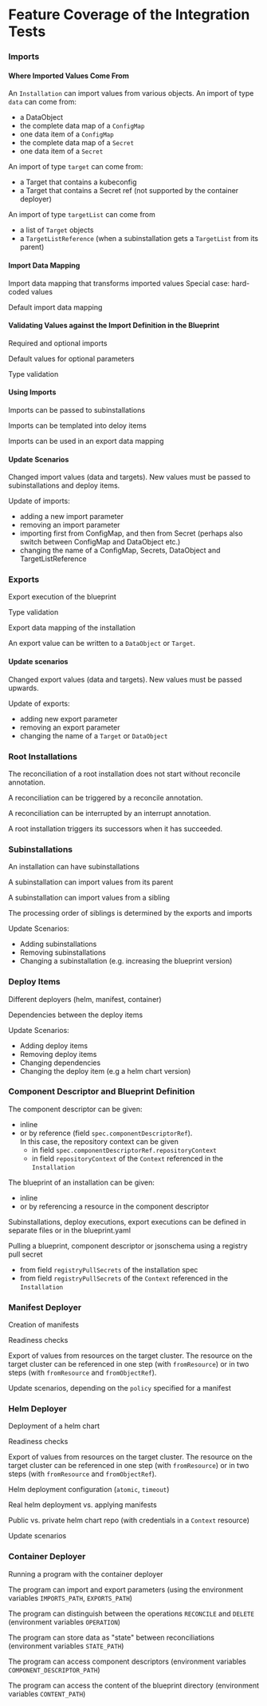 # Feature Coverage of the Integration Tests


### Imports

#### Where Imported Values Come From

An `Installation` can import values from various objects. An import of type `data` can come from:

- a DataObject
- the complete data map of a `ConfigMap`
- one data item of a `ConfigMap`
- the complete data map of a `Secret`
- one data item of a `Secret`

An import of type `target` can come from:

- a Target that contains a kubeconfig
- a Target that contains a Secret ref (not supported by the container deployer)

An import of type `targetList` can come from

- a list of `Target` objects
- a `TargetListReference` (when a subinstallation gets a `TargetList` from its parent)


#### Import Data Mapping

Import data mapping that transforms imported values
Special case: hard-coded values

Default import data mapping

#### Validating Values against the Import Definition in the Blueprint

Required and optional imports

Default values for optional parameters

Type validation

#### Using Imports

Imports can be passed to subinstallations

Imports can be templated into deloy items

Imports can be used in an export data mapping

#### Update Scenarios

Changed import values (data and targets). New values must be passed to subinstallations and deploy items.

Update of imports:
- adding a new import parameter
- removing an import parameter
- importing first from ConfigMap, and then from Secret (perhaps also switch between ConfigMap and DataObject etc.)
- changing the name of a ConfigMap, Secrets, DataObject and TargetListReference



### Exports

Export execution of the blueprint

Type validation

Export data mapping of the installation

An export value can be written to a `DataObject` or `Target`.

#### Update scenarios

Changed export values (data and targets). New values must be passed upwards.

Update of exports:
- adding new export parameter
- removing an export parameter
- changing the name of a `Target` or `DataObject`

### Root Installations

The reconciliation of a root installation does not start without reconcile annotation.

A reconciliation can be triggered by a reconcile annotation.

A reconciliation can be interrupted by an interrupt annotation.

A root installation triggers its successors when it has succeeded.



### Subinstallations

An installation can have subinstallations

A subinstallation can import values from its parent

A subinstallation can import values from a sibling

The processing order of siblings is determined by the exports and imports

Update Scenarios:
- Adding subinstallations
- Removing subinstallations
- Changing a subinstallation (e.g. increasing the blueprint version)



### Deploy Items

Different deployers (helm, manifest, container)

Dependencies between the deploy items

Update Scenarios:
- Adding deploy items
- Removing deploy items
- Changing dependencies
- Changing the deploy item (e.g a helm chart version)



### Component Descriptor and Blueprint Definition

The component descriptor can be given:
- inline 
- or by reference (field `spec.componentDescriptorRef`).  
  In this case, the repository context can be given 
  - in field `spec.componentDescriptorRef.repositoryContext`
  - in field `repositoryContext` of the `Context` referenced in the `Installation`

The blueprint of an installation can be given:
- inline
- or by referencing a resource in the component descriptor

Subinstallations, deploy executions, export executions can be defined in separate files or in the blueprint.yaml

Pulling a blueprint, component descriptor or jsonschema using a registry pull secret
- from field `registryPullSecrets` of the installation spec
- from field `registryPullSecrets` of the `Context` referenced in the `Installation`



### Manifest Deployer

Creation of manifests

Readiness checks

Export of values from resources on the target cluster. The resource on the target cluster can be referenced
in one step (with `fromResource`) or in two steps (with `fromResource` and `fromObjectRef`).

Update scenarios, depending on the `policy` specified for a manifest



### Helm Deployer

Deployment of a helm chart

Readiness checks

Export of values from resources on the target cluster. The resource on the target cluster can be referenced
in one step (with `fromResource`) or in two steps (with `fromResource` and `fromObjectRef`).

Helm deployment configuration (`atomic`, `timeout`)

Real helm deployment vs. applying manifests

Public vs. private helm chart repo (with credentials in a `Context` resource)

Update scenarios



### Container Deployer

Running a program with the container deployer

The program can import and export parameters (using the environment variables `IMPORTS_PATH`, `EXPORTS_PATH`)

The program can distinguish between the operations `RECONCILE` and `DELETE` (environment variables `OPERATION`)

The program can store data as "state" between reconciliations (environment variables `STATE_PATH`)

The program can access component descriptors (environment variables `COMPONENT_DESCRIPTOR_PATH`)

The program can access the content of the blueprint directory (environment variables `CONTENT_PATH`)
